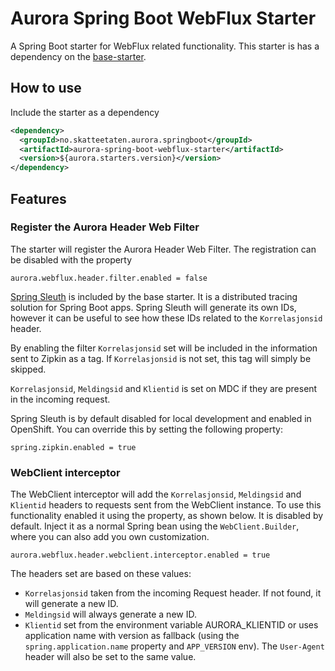 # Aurora Spring Boot WebFlux Starter

A Spring Boot starter for WebFlux related functionality.
This starter is has a dependency on the [base-starter](https://github.com/Skatteetaten/aurora-spring-boot-base-starter).

## How to use
Include the starter as a dependency

```xml
<dependency>
  <groupId>no.skatteetaten.aurora.springboot</groupId>
  <artifactId>aurora-spring-boot-webflux-starter</artifactId>
  <version>${aurora.starters.version}</version>
</dependency>
```

## Features

### Register the Aurora Header Web Filter

The starter will register the Aurora Header Web Filter. The registration can be disabled with the property
```properties
aurora.webflux.header.filter.enabled = false
```

[Spring Sleuth](https://spring.io/projects/spring-cloud-sleuth) is included by the base starter.
It is a distributed tracing solution for Spring Boot apps. Spring Sleuth will generate its own IDs, however it can be useful to see how these IDs related to the `Korrelasjonsid` header.

By enabling the filter `Korrelasjonsid` set will be included in the information sent to Zipkin as a tag.
If `Korrelasjonsid` is not set, this tag will simply be skipped.

`Korrelasjonsid`, `Meldingsid` and `Klientid` is set on MDC if they are present in the incoming request.

Spring Sleuth is by default disabled for local development and enabled in OpenShift.
You can override this by setting the following property:

```properties
spring.zipkin.enabled = true
```

### WebClient interceptor

The WebClient interceptor will add the `Korrelasjonsid`, `Meldingsid` and `Klientid` headers to requests sent from the WebClient instance.
To use this functionality enabled it using the property, as shown below. It is disabled by default.
Inject it as a normal Spring bean using the `WebClient.Builder`, where you can also add you own customization.

```properties
aurora.webflux.header.webclient.interceptor.enabled = true
```

The headers set are based on these values:
- `Korrelasjonsid` taken from the incoming Request header. If not found, it will generate a new ID.
- `Meldingsid` will always generate a new ID.
- `Klientid` set from the environment variable AURORA_KLIENTID or uses application name with version as fallback (using the `spring.application.name` property and `APP_VERSION` env). The `User-Agent` header will also be set to the same value.
